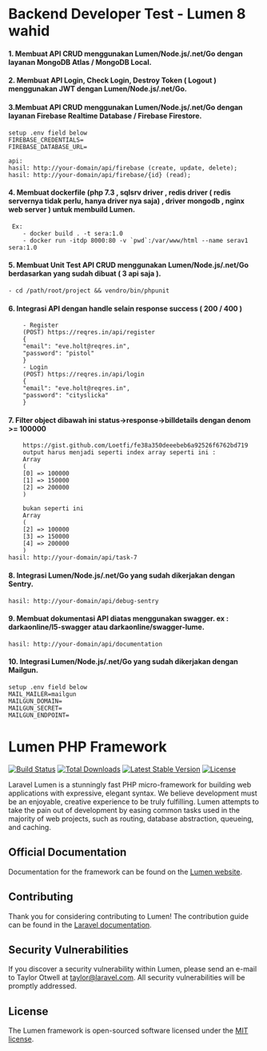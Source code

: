 # Backend Developer Test - Lumen 8 wahid

#### 1. Membuat API CRUD menggunakan Lumen/Node.js/.net/Go dengan layanan MongoDB Atlas / MongoDB Local.
#### 2. Membuat API Login, Check Login, Destroy Token ( Logout ) menggunakan JWT dengan Lumen/Node.js/.net/Go.
#### 3.Membuat API CRUD menggunakan Lumen/Node.js/.net/Go dengan layanan Firebase Realtime Database / Firebase Firestore.
    setup .env field below
    FIREBASE_CREDENTIALS=
    FIREBASE_DATABASE_URL=
    
    api:
    hasil: http://your-domain/api/firebase (create, update, delete);
    hasil: http://your-domain/api/firebase/{id} (read);
#### 4. Membuat dockerfile (php 7.3 , sqlsrv driver , redis driver ( redis servernya tidak perlu, hanya driver nya saja) , driver mongodb , nginx web server ) untuk membuild Lumen.
     Ex: 
        - docker build . -t sera:1.0 
        - docker run -itdp 8000:80 -v `pwd`:/var/www/html --name serav1 sera:1.0
#### 5. Membuat Unit Test API CRUD menggunakan Lumen/Node.js/.net/Go berdasarkan yang sudah dibuat ( 3 api saja ).
    - cd /path/root/project && vendro/bin/phpunit
#### 6. Integrasi API dengan handle selain response success ( 200 / 400 )
        - Register
        (POST) https://reqres.in/api/register
        {
        "email": "eve.holt@reqres.in",
        "password": "pistol"
        }
        - Login
        (POST) https://reqres.in/api/login
        {
        "email": "eve.holt@reqres.in",
        "password": "cityslicka"
        }

#### 7. Filter object dibawah ini status->response->billdetails dengan denom >= 100000
        https://gist.github.com/Loetfi/fe38a350deeebeb6a92526f6762bd719
        output harus menjadi seperti index array seperti ini :
        Array
        (
        [0] => 100000
        [1] => 150000
        [2] => 200000
        )

        bukan seperti ini
        Array
        (
        [2] => 100000
        [3] => 150000
        [4] => 200000
        )
    hasil: http://your-domain/api/task-7
#### 8. Integrasi Lumen/Node.js/.net/Go yang sudah dikerjakan dengan Sentry.
    
    hasil: http://your-domain/api/debug-sentry
#### 9. Membuat dokumentasi API diatas menggunakan swagger. ex : darkaonline/l5-swagger atau darkaonline/swagger-lume.
    hasil: http://your-domain/api/documentation
#### 10. Integrasi Lumen/Node.js/.net/Go yang sudah dikerjakan dengan Mailgun.
    setup .env field below
    MAIL_MAILER=mailgun
    MAILGUN_DOMAIN=
    MAILGUN_SECRET=
    MAILGUN_ENDPOINT=

# Lumen PHP Framework

[![Build Status](https://travis-ci.org/laravel/lumen-framework.svg)](https://travis-ci.org/laravel/lumen-framework)
[![Total Downloads](https://img.shields.io/packagist/dt/laravel/framework)](https://packagist.org/packages/laravel/lumen-framework)
[![Latest Stable Version](https://img.shields.io/packagist/v/laravel/framework)](https://packagist.org/packages/laravel/lumen-framework)
[![License](https://img.shields.io/packagist/l/laravel/framework)](https://packagist.org/packages/laravel/lumen-framework)

Laravel Lumen is a stunningly fast PHP micro-framework for building web applications with expressive, elegant syntax. We believe development must be an enjoyable, creative experience to be truly fulfilling. Lumen attempts to take the pain out of development by easing common tasks used in the majority of web projects, such as routing, database abstraction, queueing, and caching.

## Official Documentation

Documentation for the framework can be found on the [Lumen website](https://lumen.laravel.com/docs).

## Contributing

Thank you for considering contributing to Lumen! The contribution guide can be found in the [Laravel documentation](https://laravel.com/docs/contributions).

## Security Vulnerabilities

If you discover a security vulnerability within Lumen, please send an e-mail to Taylor Otwell at taylor@laravel.com. All security vulnerabilities will be promptly addressed.

## License

The Lumen framework is open-sourced software licensed under the [MIT license](https://opensource.org/licenses/MIT).
